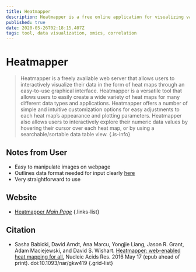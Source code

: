 ```yaml
---
title: Heatmapper
description: Heatmapper is a free online application for visualizing various types of data as heat maps.
published: true
date: 2020-05-26T02:18:15.407Z
tags: tool, data visualization, omics, correlation
---
```


# Heatmapper

> Heatmapper is a freely available web server that allows users to interactively visualize their data in the form of heat maps through an easy-to-use graphical interface. Heatmapper is a versatile tool that allows users to easily create a wide variety of heat maps for many different data types and applications. 
&NewLine;
Heatmapper offers a number of simple and intuitive customization options for easy adjustments to each heat map’s appearance and plotting parameters. Heatmapper also allows users to interactively explore their numeric data values by hovering their cursor over each heat map, or by using a searchable/sortable data table view.
{.is-info}

## Notes from User
- Easy to manipulate images on webpage 
- Outlines data format needed for input clearly [here](http://www2.heatmapper.ca/about/instructions/) 
- Very straightforward to use 

## Website

- [Heatmapper *Main Page*](http://www2.heatmapper.ca/expression/)
{.links-list}

## Citation

- Sasha Babicki, David Arndt, Ana Marcu, Yongjie Liang, Jason R. Grant, Adam Maciejewski, and David S. Wishart. [Heatmapper: web-enabled heat mapping for all.](https://academic.oup.com/nar/article/44/W1/W147/2499381) Nucleic Acids Res. 2016 May 17 (epub ahead of print). doi:10.1093/nar/gkw419
{.grid-list}